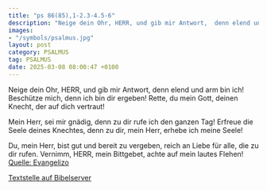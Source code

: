 ```yaml
---
title: "ps 86(85),1-2.3-4.5-6"
description: "Neige dein Ohr, HERR, und gib mir Antwort,  denn elend und arm bin ich! Beschütze mich, denn ich bin dir ergeben!  Rette, du mein Gott, deinen Knecht, der auf dich vertraut!  Mein Herr, sei mir gnädig,  denn zu dir rufe ich den ganzen Tag! Erfreue die Seele deines Knechtes,  ...."
images:
- "/symbols/psalmus.jpg"
layout: post
category: PSALMUS
tag: PSALMUS
date: 2025-03-08 08:00:47 +0100
---
```

Neige dein Ohr, HERR, und gib mir Antwort, 
denn elend und arm bin ich!
Beschütze mich, denn ich bin dir ergeben! 
Rette, du mein Gott, deinen Knecht, der auf dich vertraut!

Mein Herr, sei mir gnädig, 
denn zu dir rufe ich den ganzen Tag!
Erfreue die Seele deines Knechtes, 
denn zu dir, mein Herr, erhebe ich meine Seele!

Du, mein Herr, bist gut und bereit zu vergeben,
 reich an Liebe für alle, die zu dir rufen.<!--more-->
Vernimm, HERR, mein Bittgebet, 
achte auf mein lautes Flehen!<br>
[Quelle: Evangelizo](https://evangeliumtagfuertag.org/DE/gospel)

[Textstelle auf Bibelserver](https://www.bibleserver.com/EU/ps86(85),1-2.3-4.5-6)
